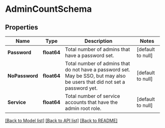 # AdminCountSchema

## Properties
Name | Type | Description | Notes
------------ | ------------- | ------------- | -------------
**Password** | **float64** | Total number of admins that have a password set. | [default to null]
**NoPassword** | **float64** | Total number of admins that do not have a password set. May be SSO, but may also be users that did not set a password yet. | [default to null]
**Service** | **float64** | Total number of service accounts that have the admin root role. | [default to null]

[[Back to Model list]](../README.md#documentation-for-models) [[Back to API list]](../README.md#documentation-for-api-endpoints) [[Back to README]](../README.md)

